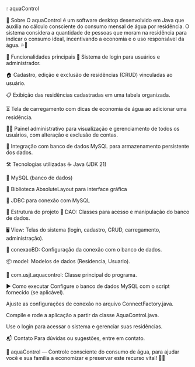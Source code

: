 💧 aquaControl

🌟 Sobre
O aquaControl é um software desktop desenvolvido em Java que auxilia no cálculo consciente do consumo mensal de água por residência. O sistema considera a quantidade de pessoas que moram na residência para indicar o consumo ideal, incentivando a economia e o uso responsável da água. 💦🌿

🚀 Funcionalidades principais
🔐 Sistema de login para usuários e administrador.

🏠 Cadastro, edição e exclusão de residências (CRUD) vinculadas ao usuário.

📋 Exibição das residências cadastradas em uma tabela organizada.

⏳ Tela de carregamento com dicas de economia de água ao adicionar uma residência.

👨‍💼 Painel administrativo para visualização e gerenciamento de todos os usuários, com alteração e exclusão de contas.

💾 Integração com banco de dados MySQL para armazenamento persistente dos dados.

🛠️ Tecnologias utilizadas
☕ Java (JDK 21)

🐬 MySQL (banco de dados)

🎨 Biblioteca AbsoluteLayout para interface gráfica

🔌 JDBC para conexão com MySQL

📁 Estrutura do projeto
📂 DAO: Classes para acesso e manipulação do banco de dados.

🖥️ View: Telas do sistema (login, cadastro, CRUD, carregamento, administração).

🔧 conexaoBD: Configuração da conexão com o banco de dados.

📦 model: Modelos de dados (Residencia, Usuario).

🏁 com.usjt.aquacontrol: Classe principal do programa.

▶️ Como executar
Configure o banco de dados MySQL com o script fornecido (se aplicável).

Ajuste as configurações de conexão no arquivo ConnectFactory.java.

Compile e rode a aplicação a partir da classe AquaControl.java.

Use o login para acessar o sistema e gerenciar suas residências.

📬 Contato
Para dúvidas ou sugestões, entre em contato.

🌊 aquaControl — Controle consciente do consumo de água, para ajudar você e sua família a economizar e preservar este recurso vital! 💙💧

